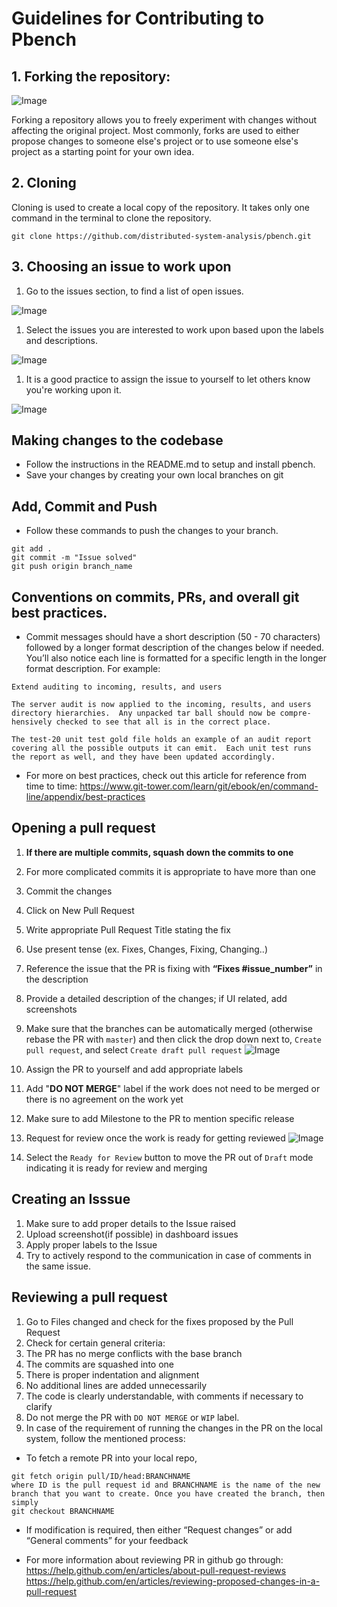 # Guidelines for Contributing to Pbench

## 1. Forking the repository:

![Image](https://lh3.googleusercontent.com/qzbrO61ihlrw1uZUzY-oUBV0z2AX2nQhB9mvvo_27WHMEuF1CkElqEUTTW01YJqPBaJTyT_DfPRqXAIfXetNB7yEr1foW2Q79RLgqfw-rnNlx2ZyX3gydY3Dr4xoInckbcevTq_7)

Forking a repository allows you to freely experiment with changes without affecting the original project. Most commonly, forks are used to either propose changes to someone else's project or to use someone else's project as a starting point for your own idea.

## 2. Cloning

Cloning is used to create a local copy of the repository. It takes only one command in the terminal to clone the repository.
```
git clone https://github.com/distributed-system-analysis/pbench.git
```

## 3. Choosing an issue to work upon

1. Go to the issues section, to find a list of open issues.

![Image](https://lh6.googleusercontent.com/4d5CY0nB21_T6iSwLDLUw2voFDPbm3miipC4vthubhUoiipTrVnqHx3vBTIqHyaOdhyUR4Xbc-OV6AXw-BSpla2QnT6EahvzQzJKm42NQn9R0AYocjA50VfPAKRCAIFmNya6IY0e)

1. Select the issues you are interested to work upon based upon the labels and descriptions.

![Image](https://lh5.googleusercontent.com/W8IFbEHd56Ykese8OPVV8eMuakkYIO-N2XjeGSY6L3Mysr2p9-K7BMV6sh4ZJDfm1vrycqvWMflL4nx_36zUEHcZ4kgbbP5a1BHOburE8st3IuQhwIF8eq2y8Cix__E1sMGs13gj)

1. It is a good practice to assign the issue to yourself to let others know you're working upon it.

![Image](https://lh6.googleusercontent.com/MsF7-9lTnDgQsi888PqSFtWCOfoxnhDQVfNv6aem7AcEo06gDrCk-ISZ8C3VIe6AUfRfglRq3xgaHSzS2yfQHutWkbHingQswCYGpBqVOaa_WImECxYvKAZM-i6lr7HirFDAhA41)

## Making changes to the codebase

- Follow the instructions in the README.md to setup and install pbench.
- Save your changes by creating your own local branches on git

## Add, Commit and Push

- Follow these commands to push the changes to your branch.
```
git add .
git commit -m "Issue solved"
git push origin branch_name
```

## Conventions on commits, PRs, and overall git best practices.

- Commit messages should have a short description (50 - 70 characters) followed by a longer format description of the changes below if needed. You’ll also notice each line is formatted for a specific length in the longer format description. For example:

```
Extend auditing to incoming, results, and users

The server audit is now applied to the incoming, results, and users
directory hierarchies.  Any unpacked tar ball should now be compre-
hensively checked to see that all is in the correct place.

The test-20 unit test gold file holds an example of an audit report
covering all the possible outputs it can emit.  Each unit test runs
the report as well, and they have been updated accordingly.
```

- For more on best practices, check out this article for reference from time to time: https://www.git-tower.com/learn/git/ebook/en/command-line/appendix/best-practices

## Opening a pull request
1. **If there are multiple commits, squash down the commits to one**
  1. For more complicated commits it is appropriate to have more than one
1. Commit the changes
1. Click on New Pull Request
1. Write appropriate Pull Request Title stating the fix
  1. Use present tense (ex. Fixes, Changes, Fixing, Changing..)
1. Reference the issue that the PR is fixing with **“Fixes #issue_number”** in the description
1. Provide a detailed description of the changes; if UI related, add screenshots
1. Make sure that the branches can be automatically merged (otherwise rebase the PR with `master`) and then click the drop down next to, `Create pull request`, and select `Create draft pull request`
![Image](https://lh5.googleusercontent.com/V14SjFhimKYF1fH6TXMfaoZtDCj2ZH0d9USqe8YHyn0xOOVYekiXtx2CwdOQbSvxWPB6JVEfi4jSM_mjkSMaaI7voQNYQ8gDWntMhzCMbj3wrK3H4eCSEsdVq_XP_aZMdb5h9xU4)

1. Assign the PR to yourself and add appropriate labels
1. Add "**DO NOT MERGE**" label if the work does not need to be merged or there is no agreement on the work yet
1. Make sure to add Milestone to the PR to mention specific release
1. Request for review once the work is ready for getting reviewed
![Image](https://lh6.googleusercontent.com/iM-vaIsFQ8ew7vpNDUvmSY9MVjyTadTZkngdlQfo7qYe_QQuFSA8yZ_3P40fBdeNw6Q-lSJwDD59jfBoQgdNP3mGHPgrjVicsyGt8QkMMAaDYowHsIyAnukXsEiFPSOnYnrZyze3)
1. Select the `Ready for Review` button to move the PR out of `Draft` mode indicating it is ready for review and merging

## Creating an Isssue
1. Make sure to add proper details to the Issue raised
1. Upload screenshot(if possible) in dashboard issues
1. Apply proper labels to the Issue
1. Try to actively respond to the communication in case of comments in the same issue.

## Reviewing a pull request
1. Go to Files changed and check for the fixes proposed by the Pull Request
1. Check for certain general criteria:
  1. The PR has no merge conflicts with the base branch
  1. The commits are squashed into one
  1. There is proper indentation and alignment
  1. No additional lines are added unnecessarily
  1. The code is clearly understandable, with comments if necessary to clarify
  1. Do not merge the PR with `DO NOT MERGE` or `WIP` label.
1. In case of the requirement of running the changes in the PR on the local system, follow the mentioned process:
  - To fetch a remote PR into your local repo,
```
git fetch origin pull/ID/head:BRANCHNAME
where ID is the pull request id and BRANCHNAME is the name of the new branch that you want to create. Once you have created the branch, then simply
git checkout BRANCHNAME
```
  - If modification is required, then either “Request changes” or add “General comments” for your feedback

  - For more information about reviewing PR in github go through:
https://help.github.com/en/articles/about-pull-request-reviews
https://help.github.com/en/articles/reviewing-proposed-changes-in-a-pull-request
